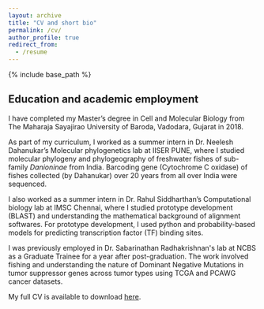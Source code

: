 ```yaml
---
layout: archive
title: "CV and short bio"
permalink: /cv/
author_profile: true
redirect_from:
  - /resume
---
```


{% include base_path %}

## Education and academic employment

I have completed my Master’s degree in Cell and Molecular Biology from The Maharaja Sayajirao University of Baroda, Vadodara, Gujarat in 2018.

As part of my curriculum, I worked as a summer intern in Dr. Neelesh Dahanukar’s Molecular phylogenetics lab at IISER PUNE, where I studied molecular phylogeny and phylogeography of freshwater fishes of sub-family *Danioninae* from India. Barcoding gene (Cytochrome C oxidase) of fishes collected (by Dahanukar) over 20 years from all over India were sequenced.

I also worked as a summer intern in Dr. Rahul Siddharthan’s Computational biology lab at IMSC Chennai, where I studied prototype development (BLAST) and understanding the mathematical background of alignment softwares. For prototype development, I used python and probability-based models for predicting transcription factor (TF) binding sites.

I was previously employed in Dr. Sabarinathan Radhakrishnan's lab at NCBS as a Graduate Trainee for a year after post-graduation. The work involved fishing and understanding the nature of Dominant Negative Mutations in tumor suppressor genes across tumor types using TCGA and PCAWG cancer datasets.



My full CV is available to download [here](/../../files/CV-EricMacwan.pdf).
